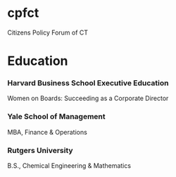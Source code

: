 # cpfct
Citizens Policy Forum of CT



# Education

### Harvard Business School Executive Education
Women on Boards: Succeeding as a Corporate Director

### Yale School of Management
MBA, Finance & Operations

### Rutgers University
B.S., Chemical Engineering & Mathematics


